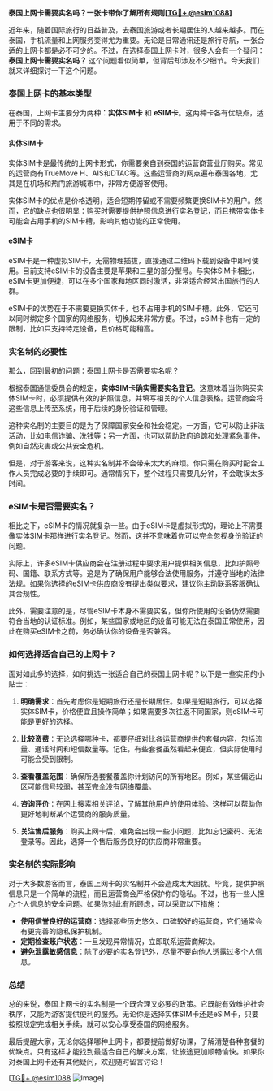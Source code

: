 **泰国上网卡需要实名吗？一张卡带你了解所有规则[[TG💪+ @esim1088](https://t.me/s/esim1088)]**

近年来，随着国际旅行的日益普及，去泰国旅游或者长期居住的人越来越多。而在泰国，手机流量和上网服务变得尤为重要。无论是日常通讯还是旅行导航，一张合适的上网卡都是必不可少的。不过，在选择泰国上网卡时，很多人会有一个疑问：**泰国上网卡需要实名吗？** 这个问题看似简单，但背后却涉及不少细节。今天我们就来详细探讨一下这个问题。

### 泰国上网卡的基本类型

在泰国，上网卡主要分为两种：**实体SIM卡** 和 **eSIM卡**。这两种卡各有优缺点，适用于不同的需求。

#### 实体SIM卡
实体SIM卡是最传统的上网卡形式，你需要亲自到泰国的运营商营业厅购买。常见的运营商有TrueMove H、AIS和DTAC等。这些运营商的网点遍布泰国各地，尤其是在机场和热门旅游城市中，非常方便游客使用。

实体SIM卡的优点是价格透明，适合短期停留或不需要频繁更换SIM卡的用户。然而，它的缺点也很明显：购买时需要提供护照信息进行实名登记，而且携带实体卡可能会占用手机的SIM卡槽，影响其他功能的正常使用。

#### eSIM卡
eSIM卡是一种虚拟SIM卡，无需物理插拔，直接通过二维码下载到设备中即可使用。目前支持eSIM卡的设备主要是苹果和三星的部分型号。与实体SIM卡相比，eSIM卡更加便捷，可以在多个国家和地区同时激活，非常适合经常出国旅行的人群。

eSIM卡的优势在于不需要更换实体卡，也不占用手机的SIM卡槽。此外，它还可以同时绑定多个国家的网络服务，切换起来非常方便。不过，eSIM卡也有一定的限制，比如只支持特定设备，且价格可能稍高。

### 实名制的必要性

那么，回到最初的问题：泰国上网卡是否需要实名呢？

根据泰国通信委员会的规定，**实体SIM卡确实需要实名登记**。这意味着当你购买实体SIM卡时，必须提供有效的护照信息，并填写相关的个人信息表格。运营商会将这些信息上传至系统，用于后续的身份验证和管理。

这种实名制的主要目的是为了保障国家安全和社会稳定。一方面，它可以防止非法活动，比如电信诈骗、洗钱等；另一方面，也可以帮助政府追踪和处理紧急事件，例如自然灾害或公共安全危机。

但是，对于游客来说，这种实名制并不会带来太大的麻烦。你只需在购买时配合工作人员完成必要的手续即可。通常情况下，整个过程只需要几分钟，不会耽误太多时间。

### eSIM卡是否需要实名？

相比之下，eSIM卡的情况就复杂一些。由于eSIM卡是虚拟形式的，理论上不需要像实体SIM卡那样进行实名登记。然而，这并不意味着你可以完全忽视身份验证的问题。

实际上，许多eSIM卡供应商会在注册过程中要求用户提供相关信息，比如护照号码、国籍、联系方式等。这是为了确保用户能够合法使用服务，并遵守当地的法律法规。如果你选择的eSIM卡供应商没有提出类似要求，建议你主动联系客服确认其合规性。

此外，需要注意的是，尽管eSIM卡本身不需要实名，但你所使用的设备仍然需要符合当地的认证标准。例如，某些国家或地区的设备可能无法在泰国正常使用，因此在购买eSIM卡之前，务必确认你的设备是否兼容。

### 如何选择适合自己的上网卡？

面对如此多的选择，如何挑选一张适合自己的泰国上网卡呢？以下是一些实用的小贴士：

1. **明确需求**：首先考虑你是短期旅行还是长期居住。如果是短期旅行，可以选择实体SIM卡，价格便宜且操作简单；如果需要多次往返不同国家，则eSIM卡可能是更好的选择。

2. **比较资费**：无论选择哪种卡，都要仔细对比各运营商提供的套餐内容，包括流量、通话时间和短信数量等。记住，有些套餐虽然看起来便宜，但实际使用时可能会受到限制。

3. **查看覆盖范围**：确保所选套餐覆盖你计划访问的所有地区。例如，某些偏远山区可能信号较弱，甚至完全没有网络覆盖。

4. **咨询评价**：在网上搜索相关评论，了解其他用户的使用体验。这样可以帮助你更好地判断某个运营商的服务质量。

5. **关注售后服务**：购买上网卡后，难免会出现一些小问题，比如忘记密码、无法登录等。因此，选择一个售后服务良好的供应商非常重要。

### 实名制的实际影响

对于大多数游客而言，泰国上网卡的实名制并不会造成太大困扰。毕竟，提供护照信息只是一个简单的流程，而且运营商会严格保护你的隐私。不过，也有一些人担心个人信息的安全问题。如果你对此有所顾虑，可以采取以下措施：

- **使用信誉良好的运营商**：选择那些历史悠久、口碑较好的运营商，它们通常会有更完善的隐私保护机制。
- **定期检查账户状态**：一旦发现异常情况，立即联系运营商解决。
- **避免泄露敏感信息**：除了必要的实名登记外，尽量不要向他人透露过多个人信息。

### 总结

总的来说，泰国上网卡的实名制是一个既合理又必要的政策。它既能有效维护社会秩序，又能为游客提供便利的服务。无论你是选择实体SIM卡还是eSIM卡，只要按照规定完成相关手续，就可以安心享受泰国的网络服务。

最后提醒大家，无论你选择哪种上网卡，都要提前做好功课，了解清楚各种套餐的优缺点。只有这样才能找到最适合自己的解决方案，让旅途更加顺畅愉快。如果你对泰国上网卡还有其他疑问，欢迎随时留言讨论！

[[TG💪+ @esim1088](https://t.me/s/esim1088) ![Image](https://i.postimg.cc/4NQfJmqS/Snipaste-2025-05-13-00-14-12.png)]